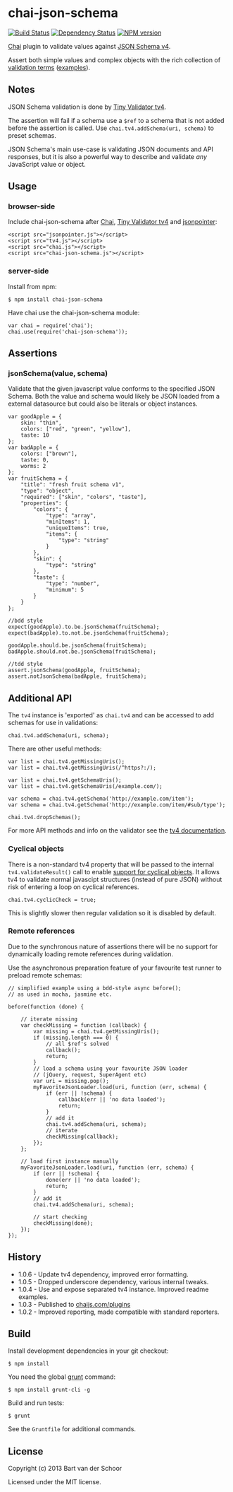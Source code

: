 # chai-json-schema

[![Build Status](https://secure.travis-ci.org/Bartvds/chai-json-schema.png?branch=master)](http://travis-ci.org/Bartvds/chai-json-schema) [![Dependency Status](https://gemnasium.com/Bartvds/chai-json-schema.png)](https://gemnasium.com/Bartvds/chai-json-schema) [![NPM version](https://badge.fury.io/js/chai-json-schema.png)](http://badge.fury.io/js/chai-json-schema)

[Chai](http://chaijs.com/) plugin to validate values against [JSON Schema v4](http://json-schema.org/). 

Assert both simple values and complex objects with the rich collection of [validation terms](http://json-schema.org/latest/json-schema-validation.html) ([examples](http://json-schema.org/examples.html)). 

## Notes

JSON Schema validation is done by [Tiny Validator tv4](https://github.com/geraintluff/tv4).

The assertion will fail if a schema use a `$ref` to a schema that is not added before the assertion is called. Use `chai.tv4.addSchema(uri, schema)` to preset schemas.

JSON Schema's main use-case is validating JSON documents and API responses, but it is also a powerful way to describe and validate *any* JavaScript value or object.

## Usage

### browser-side

Include chai-json-schema after [Chai](http://chaijs.com/), [Tiny Validator tv4](https://github.com/geraintluff/tv4) and [jsonpointer](https://github.com/alexeykuzmin/jsonpointer.js/):

    <script src="jsonpointer.js"></script>
    <script src="tv4.js"></script>
    <script src="chai.js"></script>
    <script src="chai-json-schema.js"></script>

### server-side

Install from npm:

    $ npm install chai-json-schema

Have chai use the chai-json-schema module:

    var chai = require('chai');
    chai.use(require('chai-json-schema'));

## Assertions

### jsonSchema(value, schema)

Validate that the given javascript value conforms to the specified JSON Schema. Both the value and schema would likely be JSON loaded from a external datasource but could also be literals or object instances.

    var goodApple = {
    	skin: "thin",
    	colors: ["red", "green", "yellow"],
    	taste: 10
    };
    var badApple = {
    	colors: ["brown"],
    	taste: 0,
    	worms: 2
    };
    var fruitSchema = {
    	"title": "fresh fruit schema v1",
    	"type": "object",
    	"required": ["skin", "colors", "taste"],
    	"properties": {
    		"colors": {
    			"type": "array",
    			"minItems": 1,
    			"uniqueItems": true,
    			"items": {
    				"type": "string"
    			}
    		},
    		"skin": {
    			"type": "string"
    		},
    		"taste": {
    			"type": "number",
    			"minimum": 5
    		}
    	}
    };
    
    //bdd style
    expect(goodApple).to.be.jsonSchema(fruitSchema);
    expect(badApple).to.not.be.jsonSchema(fruitSchema);
    
    goodApple.should.be.jsonSchema(fruitSchema);
    badApple.should.not.be.jsonSchema(fruitSchema);
    
    //tdd style
    assert.jsonSchema(goodApple, fruitSchema);
    assert.notJsonSchema(badApple, fruitSchema);

## Additional API

The `tv4` instance is 'exported' as `chai.tv4` and can be accessed to add schemas for use in validations: 

    chai.tv4.addSchema(uri, schema);

There are other useful methods:

    var list = chai.tv4.getMissingUris();
    var list = chai.tv4.getMissingUris(/^https?:/);

    var list = chai.tv4.getSchemaUris();
    var list = chai.tv4.getSchemaUris(/example.com/);
    
    var schema = chai.tv4.getSchema('http://example.com/item');
    var schema = chai.tv4.getSchema('http://example.com/item/#sub/type');
    
    chai.tv4.dropSchemas();

For more API methods and info on the validator see the [tv4 documentation](https://github.com/geraintluff/tv4#api).

### Cyclical objects

There is a non-standard tv4 property that will be passed to the internal `tv4.validateResult()` call to enable [support for cyclical objects](https://github.com/geraintluff/tv4#cyclical-javascript-objects). It allows tv4 to validate normal javascipt structures (instead of pure JSON) without risk of entering a loop on cyclical references.

    chai.tv4.cyclicCheck = true;
 
This is slightly slower then regular validation so it is disabled by default. 

### Remote references

Due to the synchronous nature of assertions there will be no support for dynamically loading remote references during validation.

Use the asynchronous preparation feature of your favourite test runner to preload remote schemas:

    // simplified example using a bdd-style async before(); 
    // as used in mocha, jasmine etc.

    before(function (done) {
    
        // iterate missing
        var checkMissing = function (callback) {
            var missing = chai.tv4.getMissingUris();
            if (missing.length === 0) {
                // all $ref's solved
                callback();
                return;
            }
            // load a schema using your favourite JSON loader
            // (jQuery, request, SuperAgent etc)
            var uri = missing.pop();
            myFavoriteJsonLoader.load(uri, function (err, schema) {
                if (err || !schema) {
                    callback(err || 'no data loaded');
                    return;
                }
                // add it
                chai.tv4.addSchema(uri, schema);
                // iterate
                checkMissing(callback);
            });
        };

        // load first instance manually
        myFavoriteJsonLoader.load(uri, function (err, schema) {
            if (err || !schema) {
                done(err || 'no data loaded');
                return;
            }
            // add it
            chai.tv4.addSchema(uri, schema);

            // start checking
            checkMissing(done);
        });
    });

## History

* 1.0.6 - Update tv4 dependency, improved error formatting.
* 1.0.5 - Dropped underscore dependency, various internal tweaks. 
* 1.0.4 - Use and expose separated tv4 instance. Improved readme examples.
* 1.0.3 - Published to [chaijs.com/plugins](http://chaijs.com/plugins)
* 1.0.2 - Improved reporting, made compatible with standard reporters.

## Build

Install development dependencies in your git checkout:

    $ npm install

You need the global [grunt](http://gruntjs.com) command:

    $ npm install grunt-cli -g

Build and run tests:

    $ grunt

See the `Gruntfile` for additional commands.

## License

Copyright (c) 2013 Bart van der Schoor

Licensed under the MIT license.